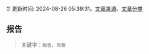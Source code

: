 :alarm_clock: 更新时间: 2024-08-26 05:39:31。[文章来源](/README.md)、[文章分类](/TAGS.md)

## 报告


> 关键字：`报告`、`月报`




